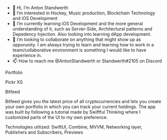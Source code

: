 - 👋 Hi, I’m Anton Standwerth
- 👀 I’m interested in Hockey, Music production, Blockchain Technology and iOS Development
- 🌱 I’m currently learning iOS Development and the more general understanding of it, such as Server-Side, Architectural patterns and Depedency Injection. Also looking into learning dApp development.
- 💞️ I’m looking to collaborate on anything that might show up as opporunity. I am always trying to learn and learning how to work in a team/collaborative environment is something I would like to have experience in.
- 📫 How to reach me @AntonStandwerth or Standwerth#2105 on Discord

<!---
Standwerth/Standwerth is a ✨ special ✨ repository because its `README.md` (this file) appears on your GitHub profile.
You can click the Preview link to take a look at your changes.
--->

Portfolio

Pickr XS

Bitfeed

Bitfeed gives you the latest price of all cryptocurrencies and lets you create your own portfolio in which you can track your current holdings. The app was built by following a tutorial made by Swiftful Thinking where I customized parts of the UI to my own preference.

Technologies utilized: SwiftUI, Combine, MVVM, Networking layer, Publishers and Subscribers, Previews
